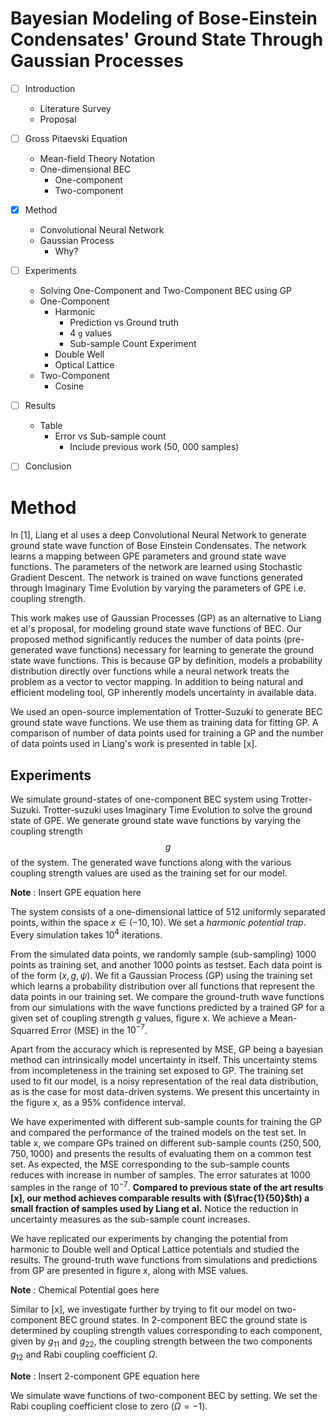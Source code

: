 # Bayesian Modeling of Bose-Einstein Condensates' Ground State Through Gaussian Processes

- [ ] Introduction
  - Literature Survey
  - Proposal
- [ ] Gross Pitaevski Equation
  - Mean-field Theory Notation
  - One-dimensional BEC
    - One-component
    - Two-component
- [x] Method
  - Convolutional Neural Network
  - Gaussian Process
    - Why?
- [ ] Experiments
  - Solving One-Component and Two-Component BEC using GP
  - One-Component
    - Harmonic
      - Prediction vs Ground truth
      - 4 `g` values
      - Sub-sample Count Experiment
    - Double Well
    - Optical Lattice
  - Two-Component
    - Cosine
- [ ] Results
  - Table
    - Error vs Sub-sample count
      - Include previous work (50, 000 samples)
- [ ] Conclusion



# Method

In [1], Liang et al uses a deep Convolutional Neural Network to generate ground state wave function of Bose Einstein Condensates. The network learns a mapping between GPE parameters and ground state wave functions. The parameters of the network are learned using Stochastic Gradient Descent. The network is trained on wave functions generated through Imaginary Time Evolution by varying the parameters of GPE i.e. coupling strength. 

This work makes use of Gaussian Processes (GP) as an alternative to Liang et al's proposal, for modeling ground state wave functions of BEC. Our proposed method significantly reduces the number of data points (pre-generated wave functions) necessary for learning to generate the ground state wave functions. This is because GP by definition, models a probability distribution directly over functions while a neural network treats the problem as a vector to vector mapping. In addition to being natural and efficient modeling tool, GP inherently models uncertainty in available data.

We used an open-source implementation of Trotter-Suzuki to generate BEC ground state wave functions. We use them as training data for fitting GP. A comparison of number of data points used for training a GP and the number of data points used in Liang's work is presented in table [x]. 



## Experiments

We simulate ground-states of one-component BEC system using Trotter-Suzuki. Trotter-suzuki uses Imaginary Time Evolution to solve the ground state of GPE. We generate ground state wave functions by varying the coupling strength $$g$$ of the system. The generated wave functions along with the various coupling strength values are used as the training set for our model.

**Note** : Insert GPE equation here

The system consists of a one-dimensional lattice of 512 uniformly separated points, within the space $x \in (-10, 10)$. We set a *harmonic potential trap*. Every simulation takes $10^4$ iterations. 

From the simulated data points, we randomly sample (sub-sampling) 1000 points as training set, and another 1000 points as testset. Each data point is of the form $(x, g, \psi)$. We fit a Gaussian Process (GP) using the training set which learns a probability distribution over all functions that represent the data points in our training set. We compare the ground-truth wave functions from our simulations with the wave functions predicted by a trained GP for a given set of coupling strength $g$ values, figure x. We achieve a Mean-Squarred Error (MSE) in the  $10^{-7}$.

Apart from the accuracy which is represented by MSE, GP being a bayesian method can intrinsically model uncertainty in itself. This uncertainty stems from incompleteness in the training set exposed to GP. The training set used to fit our model, is a noisy representation of the real data distribution, as is the case for most data-driven systems. We present this uncertainty in the figure x, as a 95% confidence interval.

We have experimented with different sub-sample counts for training the GP and compared the performance of the trained models on the test set. In table x, we compare GPs trained on different sub-sample counts $\{250, 500, 750, 1000\}$ and presents the results of evaluating them on a common test set. As expected, the MSE corresponding to the sub-sample counts reduces with increase in number of samples. The error saturates at $1000$ samples in the range of $10^{-7}$. **Compared to previous state of the art results [x], our method achieves comparable results with ($\frac{1}{50}$th) a small fraction of samples used by Liang et al.** Notice the reduction in uncertainty measures as the sub-sample count increases. 

We have replicated our experiments by changing the potential from harmonic to Double well and Optical Lattice potentials and studied the results. The ground-truth wave functions from simulations and predictions from GP are presented in figure x, along with MSE values. 

**Note** : Chemical Potential goes here

Similar to [x], we investigate further by trying to fit our model on two-component BEC ground states. In 2-component BEC the ground state is determined by coupling strength values corresponding to each component, given by $g_{11}$ and $g_{22}$, the coupling strength between the two components $g_{12}$ and Rabi coupling coefficient $\Omega$. 

**Note** : Insert 2-component GPE equation here

We simulate wave functions of two-component BEC by setting. We set the Rabi coupling coefficient close to zero ($\Omega=-1$). 

